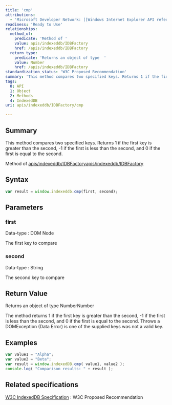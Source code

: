 ```yaml
---
title: 'cmp'
attributions:
  - 'Microsoft Developer Network: [[Windows Internet Explorer API reference](http://msdn.microsoft.com/en-us/library/ie/hh828809%28v=vs.85%29.aspx) Article]'
readiness: 'Ready to Use'
relationships:
  method_of:
    predicate: 'Method of '
    value: apis/indexeddb/IDBFactory
    href: /apis/indexeddb/IDBFactory
  return_type:
    predicate: 'Returns an object of type  '
    value: Number
    href: /apis/indexeddb/IDBFactory
standardization_status: 'W3C Proposed Recommendation'
summary: 'This method compares two specified keys. Returns 1 if the first key is greater than the second, -1 if the first is less than the second, and 0 if the first is equal to the second.'
tags:
  0: API
  1: Object
  2: Methods
  4: IndexedDB
uri: apis/indexeddb/IDBFactory/cmp

---
```

## Summary

This method compares two specified keys. Returns 1 if the first key is greater than the second, -1 if the first is less than the second, and 0 if the first is equal to the second.

Method of [apis/indexeddb/IDBFactory](/apis/indexeddb/IDBFactory)[apis/indexeddb/IDBFactory](/apis/indexeddb/IDBFactory)

## Syntax

``` js
var result = window.indexeddb.cmp(first, second);
```

## Parameters

### first

 Data-type
:   DOM Node

 The first key to compare

### second

 Data-type
:   String

 The second key to compare

## Return Value

Returns an object of type NumberNumber

The method returns 1 if the first key is greater than the second, -1 if the first is less than the second, and 0 if the first is equal to the second. Throws a DOMException (Data Error) is one of the supplied keys was not a valid key.

## Examples

``` js
var value1 = "Alpha";
var value2 = "Beta";
var result = window.indexedDB.cmp( value1, value2 );
console.log( "Comparison results: " + result );
```

## Related specifications

[W3C IndexedDB Specification](http://www.w3.org/TR/IndexedDB/)
:   W3C Proposed Recommendation
